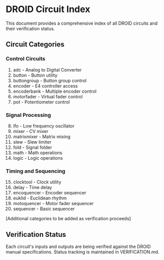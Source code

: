 # DROID Circuit Index

This document provides a comprehensive index of all DROID circuits and their verification status.

## Circuit Categories

### Control Circuits
1. adc - Analog to Digital Converter
2. button - Button utility
3. buttongroup - Button group control
4. encoder - E4 controller access
5. encoderbank - Multiple encoder control
6. motorfader - Virtual fader control
7. pot - Potentiometer control

### Signal Processing
8. lfo - Low frequency oscillator
9. mixer - CV mixer
10. matrixmixer - Matrix mixing
11. slew - Slew limiter
12. fold - Signal folder
13. math - Math operations
14. logic - Logic operations

### Timing and Sequencing
15. clocktool - Clock utility
16. delay - Time delay
17. encoquencer - Encoder sequencer
18. euklid - Euclidean rhythm
19. motoquencer - Motor fader sequencer
20. sequencer - Basic sequencer

[Additional categories to be added as verification proceeds]

## Verification Status
Each circuit's inputs and outputs are being verified against the DROID manual specifications.
Status tracking is maintained in VERIFICATION.md.
